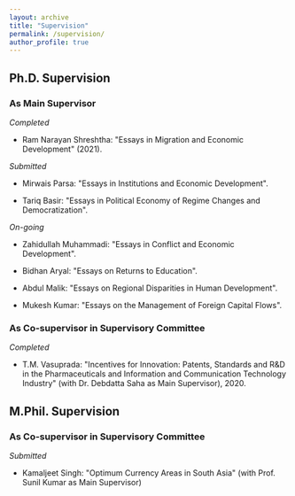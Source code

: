 ```yaml
---
layout: archive
title: "Supervision"
permalink: /supervision/
author_profile: true
---
```


## Ph.D. Supervision

### As Main Supervisor

*Completed*

* Ram Narayan Shreshtha: "Essays in Migration and Economic Development" (2021).

*Submitted*

* Mirwais Parsa: "Essays in Institutions and Economic Development".

* Tariq Basir: "Essays in Political Economy of Regime Changes and Democratization".

*On-going*

* Zahidullah Muhammadi: "Essays in Conflict and Economic Development".

* Bidhan Aryal: "Essays on Returns to Education".

* Abdul Malik: "Essays on Regional Disparities in Human Development".

* Mukesh Kumar: "Essays on the Management of Foreign Capital Flows".

### As Co-supervisor in Supervisory Committee

*Completed*

* T.M. Vasuprada: "Incentives for Innovation: Patents, Standards and R\&D in the Pharmaceuticals and Information and Communication Technology Industry" (with Dr. Debdatta Saha as Main Supervisor), 2020.



## M.Phil. Supervision

### As Co-supervisor in Supervisory Committee

*Submitted*

* Kamaljeet Singh: "Optimum Currency Areas in South Asia" (with Prof. Sunil Kumar as Main Supervisor)
